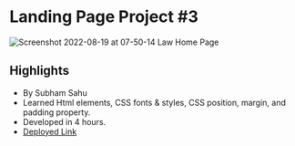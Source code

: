# Landing Page Project #3
![Screenshot 2022-08-19 at 07-50-14 Law Home Page](https://user-images.githubusercontent.com/43786036/185528579-d9dffbf3-d0a2-451f-9e9b-a82ac03ba335.png)

## Highlights
- By Subham Sahu
- Learned Html elements, CSS fonts & styles, CSS position, margin, and padding property.
- Developed in 4 hours.
- [Deployed Link](https://inspiring-croissant-a68866.netlify.app/)
